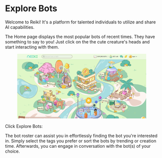 # Explore Bots

Welcome to Reiki! It's a platform for talented individuals to utilize and share AI capabilities.&#x20;

The Home page displays the most popular bots of recent times. They have something to say to you! Just click on the the cute creature's heads and start interacting with them.

<figure><img src="../.gitbook/assets/image.png" alt=""><figcaption></figcaption></figure>

Click Explore Bots:

The bot roster can assist you in effortlessly finding the bot you're interested in. Simply select the tags you prefer or sort the bots by trending or creation time. Afterwards, you can engage in conversation with the bot(s) of your choice.

